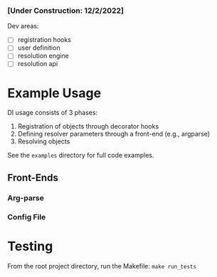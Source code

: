 ### [Under Construction: 12/2/2022]

Dev areas:
- [ ] registration hooks
- [ ] user definition
- [ ] resolution engine
- [ ] resolution api

# Example Usage

DI usage consists of 3 phases:
1. Registration of objects through decorator hooks
2. Defining resolver parameters through a front-end (e.g., argparse)
3. Resolving objects

See the `examples` directory for full code examples.


## Front-Ends
### Arg-parse
### Config File

# Testing
From the root project directory, run the Makefile: `make run_tests`